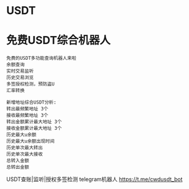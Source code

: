 # USDT

# 免费USDT综合机器人

```
免费的USDT多功能查询机器人来啦
余额查询
实时交易监听
历史交易浏览
多签授权检测，预防盗U
汇率转换

新增地址综合USDT分析:
转出最频繁地址 3个
接收最频繁地址 3个
转出金额累计最大地址 3个
接收金额累计最大地址 3个
历史最大u余额
历史最大u余额出现时间
历史单次最大转出
历史单次最大接收
总转入金额
总转出金额
```

USDT查账|监听|授权多签检测 telegram机器人 https://t.me/cwdusdt_bot
